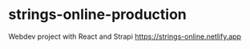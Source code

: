 # strings-online-production
Webdev project with React and Strapi
https://strings-online.netlify.app
